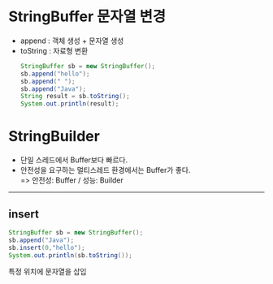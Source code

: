 # StringBuffer 문자열 변경

- append : 객체 생성 + 문자열 생성
- toString : 자료형 변환
  ```java
  StringBuffer sb = new StringBuffer();
  sb.append("hello");
  sb.append(" ");
  sb.append("Java");
  String result = sb.toString();
  System.out.println(result);
  ```

# StringBuilder
- 단일 스레드에서 Buffer보다 빠르다.
- 안전성을 요구하는 멀티스레드 환경에서는 Buffer가 좋다.<br>
  => 안전성: Buffer / 성능: Builder


---

## insert
```java
StringBuffer sb = new StringBuffer();
sb.append("Java");
sb.insert(0,"hello");
System.out.println(sb.toString());
```
특정 위치에 문자열을 삽입


